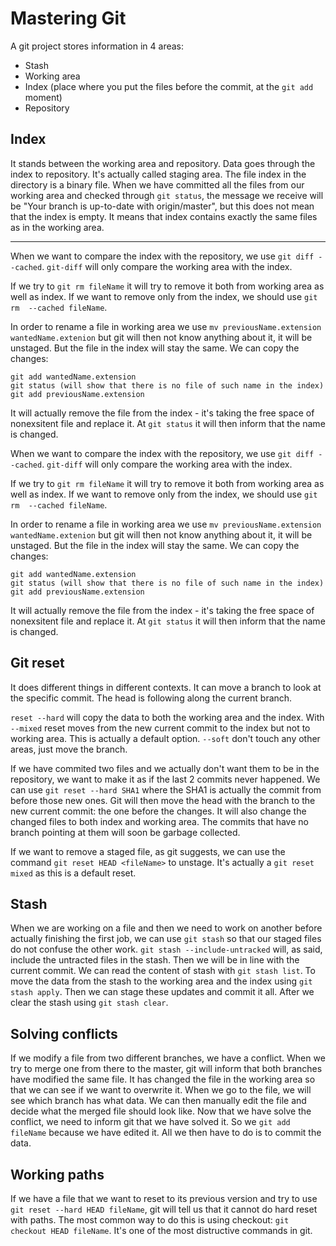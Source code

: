 # Mastering Git
A git project stores information in 4 areas:
+ Stash
+ Working area
+ Index (place where you put the files before the commit, at the ``git add`` moment)
+ Repository

## Index
It stands between the working area and repository. Data goes through the index to repository. It's actually called staging area. 
The file index in the directory is a binary file. When we have committed all the files from our working area and checked through ``git status``, the message we receive will be "Your branch is up-to-date with origin/master", but this does not mean that the index is empty. It means that index contains exactly the same files as in the working area.

---

When we want to compare the index with the repository, we use ``git diff --cached``. ``git-diff`` will only compare the working area with the index.

If we try to ``git rm fileName`` it will try to remove it both from working area as well as index. If we want to remove only from the index, we should use ``git rm  --cached fileName``.

In order to rename a file in working area we use ``mv previousName.extension wantedName.extenion`` but git will then not know anything about it, it will be unstaged. But the file in the index will stay the same. We can copy the changes:

```
git add wantedName.extension
git status (will show that there is no file of such name in the index)
git add previousName.extension 
```

It will actually remove the file from the index - it's taking the free space of nonexsitent file and replace it. At ``git status`` it will then inform that the name is changed.

When we want to compare the index with the repository, we use ``git diff --cached``. ``git-diff`` will only compare the working area with the index.

If we try to ``git rm fileName`` it will try to remove it both from working area as well as index. If we want to remove only from the index, we should use ``git rm  --cached fileName``.

In order to rename a file in working area we use ``mv previousName.extension wantedName.extenion`` but git will then not know anything about it, it will be unstaged. But the file in the index will stay the same. We can copy the changes:

```
git add wantedName.extension
git status (will show that there is no file of such name in the index)
git add previousName.extension 
```

It will actually remove the file from the index - it's taking the free space of nonexsitent file and replace it. At ``git status`` it will then inform that the name is changed.

## Git reset
It does different things in different contexts. It can move a branch to look at the specific commit. The head is following along the current branch.

``reset --hard`` will copy the data to both the working area and the index. With ``--mixed`` reset moves from the new current commit to the index but not to working area. This is actually a default option. ``--soft`` don't touch any other areas, just move the branch.

If we have commited two files and we actually don't want them to be in the repository, we want to make it as if the last 2 commits never happened. We can use ``git reset --hard SHA1`` where the SHA1 is actually the commit from before those new ones. Git will then move the head with the branch to the new current commit: the one before the changes. It will also change the changed files to both index and working area. The commits that have no branch pointing at them will soon be garbage collected.

If we want to remove a staged file, as git suggests, we can use the command ``git reset HEAD <fileName>`` to unstage. It's actually a ``git reset mixed`` as this is a default reset. 

## Stash
When we are working on a file and then we need to work on another before actually finishing the first job, we can use ``git stash`` so that our staged files do not confuse the other work. ``git stash --include-untracked`` will, as said, include the untracted files in the stash. Then we will be in line with the current commit. We can read the content of stash with ``git stash list``. To move the data from the stash to the working area and the index using ``git stash apply``. Then we can stage these updates and commit it all. After we clear the stash using ``git stash clear``. 

## Solving conflicts
If we modify a file from two different branches, we have a conflict. When we try to merge one from there to the master, git will inform that both branches have modified the same file. It has changed the file in the working area so that we can see if we want to overwrite it. When we go to the file, we will see which branch has what data. We can then manually edit the file and decide what the merged file should look like. Now that we have solve the conflict, we need to inform git that we have solved it. So we ``git add fileName`` because we have edited it. All we then have to do is to commit the data. 

## Working paths
If we have a file that we want to reset to its previous version and try to use ``git reset --hard HEAD fileName``, git will tell us that it cannot do hard reset with paths. The most common way to do this is using checkout: ``git checkout HEAD fileName``. It's one of the most distructive commands in git.